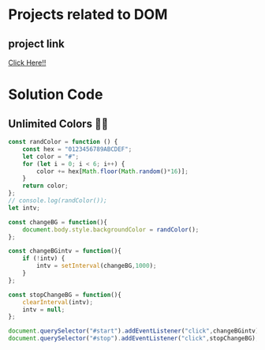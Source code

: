 # Projects related to DOM

## project link
[Click Here!!](https://github.com/Amohanta0019/JavaScript_Projects/tree/main/04_Number%20Game)

# Solution Code

## Unlimited Colors 🎨🌈

```javascript
const randColor = function () {
    const hex = "0123456789ABCDEF";
    let color = "#";
    for (let i = 0; i < 6; i++) {
        color += hex[Math.floor(Math.random()*16)];      
    } 
    return color;
};
// console.log(randColor());
let intv;

const changeBG = function(){
    document.body.style.backgroundColor = randColor();
};

const changeBGintv = function(){
    if (!intv) {
        intv = setInterval(changeBG,1000);    
    }
};

const stopChangeBG = function(){
    clearInterval(intv);
    intv = null;
};

document.querySelector("#start").addEventListener("click",changeBGintv);
document.querySelector("#stop").addEventListener("click",stopChangeBG);






```